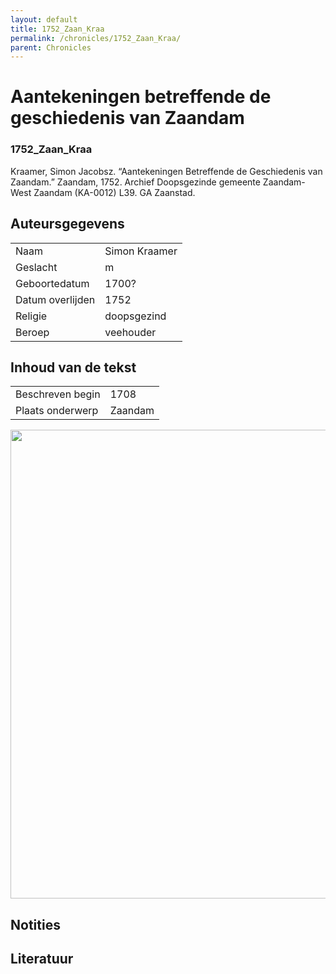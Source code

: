 ```yaml
---
layout: default
title: 1752_Zaan_Kraa
permalink: /chronicles/1752_Zaan_Kraa/
parent: Chronicles
--- 
```



# Aantekeningen betreffende de geschiedenis van Zaandam 

### 1752_Zaan_Kraa 

Kraamer, Simon Jacobsz. “Aantekeningen Betreffende de Geschiedenis van Zaandam.” Zaandam, 1752. Archief Doopsgezinde gemeente Zaandam-West Zaandam (KA-0012) L39. GA Zaanstad. 

## Auteursgegevens 

| | | 
| --------------- | --------------- | 
| Naam | Simon Kraamer | 
| Geslacht | m | 
| Geboortedatum | 1700? | 
| Datum overlijden | 1752 | 
| Religie | doopsgezind | 
| Beroep | veehouder | 

## Inhoud van de tekst 

| | | 
| --------------- | --------------- | 
| Beschreven begin | 1708 | 
| Plaats onderwerp | Zaandam | 

[<img src="..\..\barplots_chronicles\1752_Zaan_Kraa.jpg" width="750"/>](..\..\barplots_chronicles\1752_Zaan_Kraa.jpg) 

## Notities 

## Literatuur 

